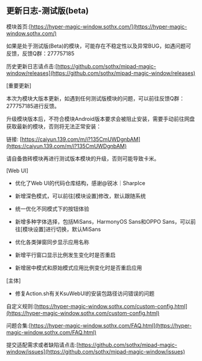 ## 更新日志-测试版(beta)

模块首页:[https://hyper-magic-window.sothx.com/](https://hyper-magic-window.sothx.com/)

如果是处于测试版(Beta)的模块，可能存在不稳定性以及异常BUG，如遇问题可反馈，反馈Q群：277757185

历史更新日志请点击:[https://github.com/sothx/mipad-magic-window/releases](https://github.com/sothx/mipad-magic-window/releases)

[重要更新]

本次为模块大版本更新，如遇到任何测试版模块的问题，可以前往反馈Q群：277757185进行反馈。

升级模块版本后，不符合模块Android版本要求会被阻止安装，需要手动前往网盘获取最新的模块，否则将无法正常安装：

链接: [https://caiyun.139.com/m/i?135CmUWDgnbAM](https://caiyun.139.com/m/i?135CmUWDgnbAM)

请自备救砖模块再进行测试版本模块的升级，否则可能导致卡米。

[Web UI]

- 优化了Web UI的代码仓库结构，感谢@锐冰｜SharpIce

- 新增深色模式，可以前往[模块设置]修改，默认跟随系统

- 统一优化不同模式下的按钮体验

- 新增多种字体选择，包括MiSans，HarmonyOS Sans和OPPO Sans，可以前往[模块设置]进行切换，默认MiSans

- 优化各类弹窗同步显示应用名称

- 新增平行窗口显示比例发生变化时是否重启

- 新增居中模式和原始模式应用比例变化时是否重启应用

[主体]

- 修复Action.sh有关KsuWebUI的安装包路径访问错误的问题

自定义规则:[https://hyper-magic-window.sothx.com/custom-config.html](https://hyper-magic-window.sothx.com/custom-config.html)

问题合集:[https://hyper-magic-window.sothx.com/FAQ.html](https://hyper-magic-window.sothx.com/FAQ.html)

提交适配需求或者缺陷请点击:[https://github.com/sothx/mipad-magic-window/issues](https://github.com/sothx/mipad-magic-window/issues)
